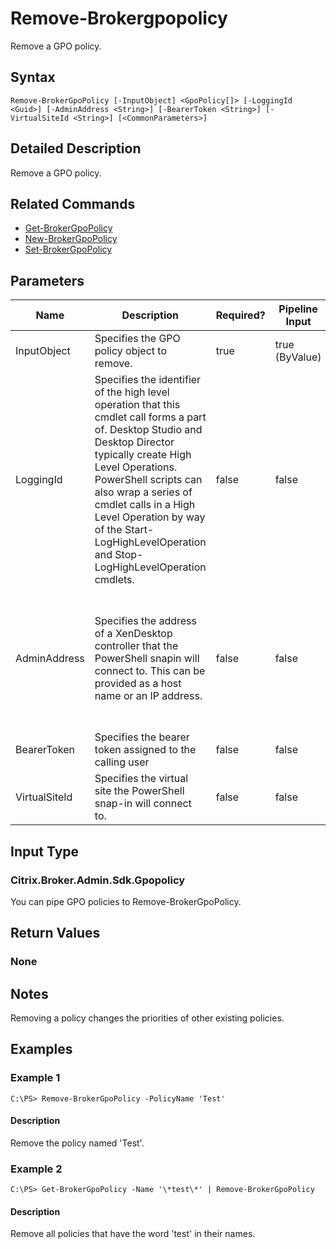 ﻿
# Remove-Brokergpopolicy
Remove a GPO policy.
## Syntax
```
Remove-BrokerGpoPolicy [-InputObject] <GpoPolicy[]> [-LoggingId <Guid>] [-AdminAddress <String>] [-BearerToken <String>] [-VirtualSiteId <String>] [<CommonParameters>]
```
## Detailed Description
Remove a GPO policy.


## Related Commands

* [Get-BrokerGpoPolicy](../Get-BrokerGpoPolicy/)
* [New-BrokerGpoPolicy](../New-BrokerGpoPolicy/)
* [Set-BrokerGpoPolicy](../Set-BrokerGpoPolicy/)
## Parameters
| Name   | Description | Required? | Pipeline Input | Default Value |
| --- | --- | --- | --- | --- |
| InputObject | Specifies the GPO policy object to remove. | true | true (ByValue) |  |
| LoggingId | Specifies the identifier of the high level operation that this cmdlet call forms a part of. Desktop Studio and Desktop Director typically create High Level Operations. PowerShell scripts can also wrap a series of cmdlet calls in a High Level Operation by way of the Start-LogHighLevelOperation and Stop-LogHighLevelOperation cmdlets. | false | false |  |
| AdminAddress | Specifies the address of a XenDesktop controller that the PowerShell snapin will connect to. This can be provided as a host name or an IP address. | false | false | Localhost. Once a value is provided by any cmdlet, this value will become the default. |
| BearerToken | Specifies the bearer token assigned to the calling user | false | false |  |
| VirtualSiteId | Specifies the virtual site the PowerShell snap-in will connect to. | false | false |  |

## Input Type

### Citrix.Broker.Admin.Sdk.Gpopolicy
You can pipe GPO policies to Remove-BrokerGpoPolicy.
## Return Values

### None

## Notes
Removing a policy changes the priorities of other existing policies.
## Examples

### Example 1
```
C:\PS> Remove-BrokerGpoPolicy -PolicyName 'Test'
```
#### Description
Remove the policy named 'Test'.
### Example 2
```
C:\PS> Get-BrokerGpoPolicy -Name '\*test\*' | Remove-BrokerGpoPolicy
```
#### Description
Remove all policies that have the word 'test' in their names.
